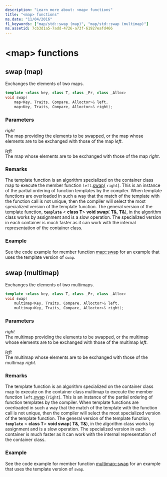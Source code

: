 ```yaml
---
description: "Learn more about: <map> functions"
title: "<map> functions"
ms.date: "11/04/2016"
f1_keywords: ["map/std::swap (map)", "map/std::swap (multimap)"]
ms.assetid: 7cb3d1a5-7add-4726-a73f-61927eafd466
---
```

# &lt;map&gt; functions

## <a name="swap_multimap"></a> swap (map)

Exchanges the elements of two maps.

```cpp
template <class key, class T, class _Pr, class _Alloc>
void swap(
    map<Key, Traits, Compare, Alloctor>& left,
    map<Key, Traits, Compare, Alloctor>& right);
```

### Parameters

*right*\
The map providing the elements to be swapped, or the map whose elements are to be exchanged with those of the map *left*.

*left*\
The map whose elements are to be exchanged with those of the map *right*.

### Remarks

The template function is an algorithm specialized on the container class map to execute the member function `left`.[swap](../standard-library/map-class.md#swap)( `right`). This is an instance of the partial ordering of function templates by the compiler. When template functions are overloaded in such a way that the match of the template with the function call is not unique, then the compiler will select the most specialized version of the template function. The general version of the template function, **`template`** \< **class T**> **void swap**( **T&**, **T&**), in the algorithm class works by assignment and is a slow operation. The specialized version in each container is much faster as it can work with the internal representation of the container class.

### Example

See the code example for member function [map::swap](../standard-library/map-class.md#swap) for an example that uses the template version of `swap`.

## <a name="swap"></a> swap (multimap)

Exchanges the elements of two multimaps.

```cpp
template <class key, class T, class _Pr, class _Alloc>
void swap(
    multimap<Key, Traits, Compare, Alloctor>& left,
    multimap<Key, Traits, Compare, Alloctor>& right);
```

### Parameters

*right*\
The multimap providing the elements to be swapped, or the multimap whose elements are to be exchanged with those of the multimap *left*.

*left*\
The multimap whose elements are to be exchanged with those of the multimap *right*.

### Remarks

The template function is an algorithm specialized on the container class map to execute on the container class multimap to execute the member function `left`.[swap](../standard-library/multimap-class.md#swap) (`right`). This is an instance of the partial ordering of function templates by the compiler. When template functions are overloaded in such a way that the match of the template with the function call is not unique, then the compiler will select the most specialized version of the template function. The general version of the template function, **`template`** \< **class T**> **void swap**( **T&**, **T&**), in the algorithm class works by assignment and is a slow operation. The specialized version in each container is much faster as it can work with the internal representation of the container class.

### Example

See the code example for member function [multimap::swap](../standard-library/multimap-class.md#swap) for an example that uses the template version of `swap`.
